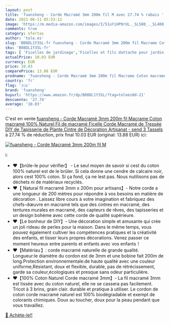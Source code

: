 ```yaml
---
layout: post
title: 'fuansheng - Corde Macramé 3mm 200m fil M avec 27.74 % rabais '
date: 2021-06-11 05:53:12
image: 'https://m.media-amazon.com/images/I/51uYiHP0rUL._SL500_._SL400_.jpg'
comments: true
category: ofertas
author: 'tole.es'
slug: 'B08DL1Y3SL-fr fuansheng - Corde Macramé 3mm 200m fil Macrame Coton...'
sku: 'B08DL1Y3SL-fr'
tags: [ 'Ficelles de jardinage','Ficelles et fils dattache pour jardin','Jardin','Jardinage','Outillage de jardin','fuansheng', ]
actualPrice: 10.03 EUR
currency: EUR
price: 10.03
comparePrice: 13.88 EUR
prodname: 'fuansheng - Corde Macramé 3mm 200m fil Macrame Coton macramé 100% Naturel Fil de macramé Ficelle Corde Macramé de Tressée DIY de Tapisserie de Plante Cintre de Décoration Artisanat - send 3 Tassels'
country: 'fr'
flag: '🇫🇷'
brand: 'fuansheng'
buyurl: 'https://www.amazon.fr/dp/B08DL1Y3SL/?tag=tolees0d-21'
descuento: '27.74'
average: '10.03'
---
```


C'est en vente [fuansheng - Corde Macramé 3mm 200m fil Macrame Coton macramé 100% Naturel Fil de macramé Ficelle Corde Macramé de Tressée DIY de Tapisserie de Plante Cintre de Décoration Artisanat - send 3 Tassels](https://www.amazon.fr/dp/B08DL1Y3SL/?tag=tolees0d-21)  à  27.74 % de réduction, prix final  10.03 EUR (original: 13.88 EUR) ici:

[![fuansheng - Corde Macramé 3mm 200m fil M](https://m.media-amazon.com/images/I/51uYiHP0rUL._SL500_._SL400_.jpg)](https://www.amazon.fr/dp/B08DL1Y3SL/?tag=tolees0d-21)

ℹ️:

- ♥【brûle-le pour vérifier】 - Le seul moyen de savoir si cest du coton 100% naturel est de le brûler. Si cela donne une cendre de calcaire noir, alors cest 100% coton. Si ça fond, ça ne lest pas. Nous nutilisons pas de déchets ni de matériaux recyclés.
- ♥【 Natural fil macramé 3mm x 200m pour artisans】- Notre corde a une longueur de 200 mètres pour répondre à vos besoins en matière de décoration . Laissez libre cours à votre imagination et fabriquez des chefs-dœuvre en macramé tels que des cintres en macramé, des tentures murales en macramé, des capteurs de rêves, des tapisseries et un design bohème avec cette corde de qualité supérieure.
- ♥【Le bonheur de DIY】- Une décoration simple et amusante qui crée un joli rideau de perles pour la maison. Dans le même temps, vous pouvez également cultiver les compétences pratiques et la créativité des enfants, et tisser leurs propres décorations. Venez passer ce moment heureux entre parents et enfants avec vos enfants！
- ♥【Matériau 】: corde macramé naturelle de grande qualité. Longueur:le diamètre du cordon est de 3mm et une bobine fait 200m de long.Protection environnementale:de haute qualité avec une couleur uniforme,Résistant, doux et flexible, durable, pas de rétrécissement, garde sa couleur,écologiques et presque sans odeur particulière.
- ♥【100% Coton Naturel Corde macramé 3mm】- La fil macramé 3mm est tissée avec du coton naturel, elle ne se cassera pas facilement. Tricot à 3 brins, grain clair. durable et pratique à utiliser. Le cordon de coton corde macramé naturel est 100% biodégradable et exempt de colorants chimiques. Doux au toucher, doux pour la peau pendant que vous travaillez.

[🛒 Achète-le!!](https://www.amazon.fr/dp/B08DL1Y3SL/?tag=tolees0d-21)
